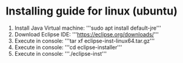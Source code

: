 # Installing guide for linux (ubuntu)

1. Install Java Virtual machine: '''sudo apt install default-jre'''
2. Download Eclipse IDE: '''https://eclipse.org/downloads/'''
3. Execute in console: '''tar xf eclipse-inst-linux64.tar.gz'''
4. Execute in console: '''cd eclipse-installer'''
5. Execute in console: '''./eclipse-inst'''
